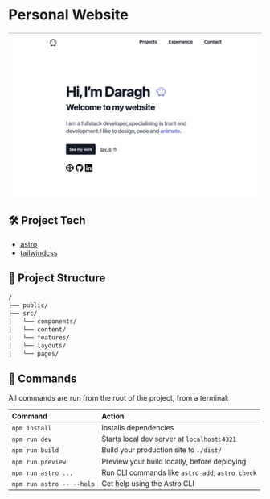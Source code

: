 # Personal Website

![Image description](./landing-page.png)

## 🛠 Project Tech

- [astro](https://astro.build/)
- [tailwindcss](https://tailwindcss.com/)

## 🚀 Project Structure

```text
/
├── public/
├── src/
│   └── components/
│   └── content/
|   └── features/
│   └── layouts/
│   └── pages/
```

## 🧞 Commands

All commands are run from the root of the project, from a terminal:

| Command                   | Action                                           |
| :------------------------ | :----------------------------------------------- |
| `npm install`             | Installs dependencies                            |
| `npm run dev`             | Starts local dev server at `localhost:4321`      |
| `npm run build`           | Build your production site to `./dist/`          |
| `npm run preview`         | Preview your build locally, before deploying     |
| `npm run astro ...`       | Run CLI commands like `astro add`, `astro check` |
| `npm run astro -- --help` | Get help using the Astro CLI                     |
